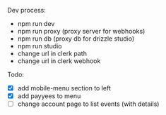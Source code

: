 Dev process: 

- npm run dev
- npm run proxy (proxy server for webhooks)
- npm run db (proxy db for drizzle studio)
- npm run studio
- change url in clerk path
- change url in clerk webhook

Todo:

- [x] add mobile-menu section to left
- [x] add payyees to menu
- [ ] change account page to list events (with details)
